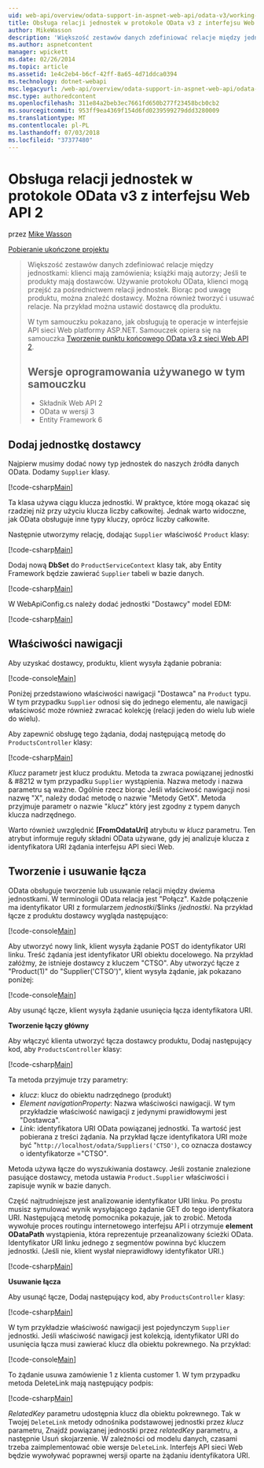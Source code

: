 ```yaml
---
uid: web-api/overview/odata-support-in-aspnet-web-api/odata-v3/working-with-entity-relations
title: Obsługa relacji jednostek w protokole OData v3 z interfejsu Web API 2 | Dokumentacja firmy Microsoft
author: MikeWasson
description: 'Większość zestawów danych zdefiniować relacje między jednostkami: klienci mają zamówienia; książki mają autorzy; Jeśli te produkty mają dostawców. Przy użyciu protokołu OData, klienci mogą przejść za pośrednictwem...'
ms.author: aspnetcontent
manager: wpickett
ms.date: 02/26/2014
ms.topic: article
ms.assetid: 1e4c2eb4-b6cf-42ff-8a65-4d71ddca0394
ms.technology: dotnet-webapi
msc.legacyurl: /web-api/overview/odata-support-in-aspnet-web-api/odata-v3/working-with-entity-relations
msc.type: authoredcontent
ms.openlocfilehash: 311e84a2beb3ec7661fd650b277f23458bcb0cb2
ms.sourcegitcommit: 953ff9ea4369f154d6fd0239599279ddd3280009
ms.translationtype: MT
ms.contentlocale: pl-PL
ms.lasthandoff: 07/03/2018
ms.locfileid: "37377480"
---
```

<a name="supporting-entity-relations-in-odata-v3-with-web-api-2"></a>Obsługa relacji jednostek w protokole OData v3 z interfejsu Web API 2
====================
przez [Mike Wasson](https://github.com/MikeWasson)

[Pobieranie ukończone projektu](http://code.msdn.microsoft.com/ASPNET-Web-API-OData-cecdb524)

> Większość zestawów danych zdefiniować relacje między jednostkami: klienci mają zamówienia; książki mają autorzy; Jeśli te produkty mają dostawców. Używanie protokołu OData, klienci mogą przejść za pośrednictwem relacji jednostek. Biorąc pod uwagę produktu, można znaleźć dostawcy. Można również tworzyć i usuwać relacje. Na przykład można ustawić dostawcę dla produktu.
> 
> W tym samouczku pokazano, jak obsługują te operacje w interfejsie API sieci Web platformy ASP.NET. Samouczek opiera się na samouczka [Tworzenie punktu końcowego OData v3 z sieci Web API 2](creating-an-odata-endpoint.md).
> 
> ## <a name="software-versions-used-in-the-tutorial"></a>Wersje oprogramowania używanego w tym samouczku
> 
> 
> - Składnik Web API 2
> - OData w wersji 3
> - Entity Framework 6


## <a name="add-a-supplier-entity"></a>Dodaj jednostkę dostawcy

Najpierw musimy dodać nowy typ jednostek do naszych źródła danych OData. Dodamy `Supplier` klasy.

[!code-csharp[Main](working-with-entity-relations/samples/sample1.cs)]

Ta klasa używa ciągu klucza jednostki. W praktyce, które mogą okazać się rzadziej niż przy użyciu klucza liczby całkowitej. Jednak warto widoczne, jak OData obsługuje inne typy kluczy, oprócz liczby całkowite.

Następnie utworzymy relację, dodając `Supplier` właściwość `Product` klasy:

[!code-csharp[Main](working-with-entity-relations/samples/sample2.cs)]

Dodaj nową **DbSet** do `ProductServiceContext` klasy tak, aby Entity Framework będzie zawierać `Supplier` tabeli w bazie danych.

[!code-csharp[Main](working-with-entity-relations/samples/sample3.cs?highlight=9)]

W WebApiConfig.cs należy dodać jednostki "Dostawcy" model EDM:

[!code-csharp[Main](working-with-entity-relations/samples/sample4.cs?highlight=4)]

## <a name="navigation-properties"></a>Właściwości nawigacji

Aby uzyskać dostawcy, produktu, klient wysyła żądanie pobrania:

[!code-console[Main](working-with-entity-relations/samples/sample5.cmd)]

Poniżej przedstawiono właściwości nawigacji "Dostawca" na `Product` typu. W tym przypadku `Supplier` odnosi się do jednego elementu, ale nawigacji właściwość może również zwracać kolekcję (relacji jeden do wielu lub wiele do wielu).

Aby zapewnić obsługę tego żądania, dodaj następującą metodę do `ProductsController` klasy:

[!code-csharp[Main](working-with-entity-relations/samples/sample6.cs)]

*Klucz* parametr jest klucz produktu. Metoda ta zwraca powiązanej jednostki & #8212 w tym przypadku `Supplier` wystąpienia. Nazwa metody i nazwa parametru są ważne. Ogólnie rzecz biorąc Jeśli właściwość nawigacji nosi nazwę "X", należy dodać metodę o nazwie "Metody GetX". Metoda przyjmuje parametr o nazwie "*klucz*" który jest zgodny z typem danych klucza nadrzędnego.

Warto również uwzględnić **[FromOdataUri]** atrybutu w *klucz* parametru. Ten atrybut informuje reguły składni OData używane, gdy jej analizuje klucza z identyfikatora URI żądania interfejsu API sieci Web.

## <a name="creating-and-deleting-links"></a>Tworzenie i usuwanie łącza

OData obsługuje tworzenie lub usuwanie relacji między dwiema jednostkami. W terminologii OData relacja jest "Połącz". Każde połączenie ma identyfikator URI z formularzem *jednostki*/$links /*jednostki*. Na przykład łącze z produktu dostawcy wygląda następująco:

[!code-console[Main](working-with-entity-relations/samples/sample7.cmd)]

Aby utworzyć nowy link, klient wysyła żądanie POST do identyfikator URI linku. Treść żądania jest identyfikator URI obiektu docelowego. Na przykład załóżmy, że istnieje dostawcy z kluczem "CTSO". Aby utworzyć łącze z "Product(1)" do "Supplier('CTSO')", klient wysyła żądanie, jak pokazano poniżej:

[!code-console[Main](working-with-entity-relations/samples/sample8.cmd)]

Aby usunąć łącze, klient wysyła żądanie usunięcia łącza identyfikatora URI.

**Tworzenie łączy główny**

Aby włączyć klienta utworzyć łącza dostawcy produktu, Dodaj następujący kod, aby `ProductsController` klasy:

[!code-csharp[Main](working-with-entity-relations/samples/sample9.cs)]

Ta metoda przyjmuje trzy parametry:

- *klucz*: klucz do obiektu nadrzędnego (produkt)
- *Element navigationProperty*: Nazwa właściwości nawigacji. W tym przykładzie właściwość nawigacji z jedynymi prawidłowymi jest "Dostawca".
- *Link*: identyfikatora URI OData powiązanej jednostki. Ta wartość jest pobierana z treści żądania. Na przykład łącze identyfikatora URI może być "`http://localhost/odata/Suppliers('CTSO')`, co oznacza dostawcy o identyfikatorze ="CTSO".

Metoda używa łącze do wyszukiwania dostawcy. Jeśli zostanie znalezione pasujące dostawcy, metoda ustawia `Product.Supplier` właściwości i zapisuje wynik w bazie danych.

Część najtrudniejsze jest analizowanie identyfikator URI linku. Po prostu musisz symulować wynik wysyłającego żądanie GET do tego identyfikatora URI. Następującą metodę pomocnika pokazuje, jak to zrobić. Metoda wywołuje proces routingu internetowego interfejsu API i otrzymuje **element ODataPath** wystąpienia, która reprezentuje przeanalizowany ścieżki OData. Identyfikator URI linku jednego z segmentów powinna być kluczem jednostki. (Jeśli nie, klient wysłał nieprawidłowy identyfikator URI.)

[!code-csharp[Main](working-with-entity-relations/samples/sample10.cs)]

**Usuwanie łącza**

Aby usunąć łącze, Dodaj następujący kod, aby `ProductsController` klasy:

[!code-csharp[Main](working-with-entity-relations/samples/sample11.cs)]

W tym przykładzie właściwość nawigacji jest pojedynczym `Supplier` jednostki. Jeśli właściwość nawigacji jest kolekcją, identyfikator URI do usunięcia łącza musi zawierać klucz dla obiektu pokrewnego. Na przykład:

[!code-console[Main](working-with-entity-relations/samples/sample12.cmd)]

To żądanie usuwa zamówienie 1 z klienta customer 1. W tym przypadku metoda DeleteLink mają następujący podpis:

[!code-csharp[Main](working-with-entity-relations/samples/sample13.cs)]

*RelatedKey* parametru udostępnia klucz dla obiektu pokrewnego. Tak w Twojej `DeleteLink` metody odnośnika podstawowej jednostki przez *klucz* parametru, Znajdź powiązanej jednostki przez *relatedKey* parametru, a następnie Usuń skojarzenie. W zależności od modelu danych, czasami trzeba zaimplementować obie wersje `DeleteLink`. Interfejs API sieci Web będzie wywoływać poprawnej wersji oparte na żądaniu identyfikatora URI.
